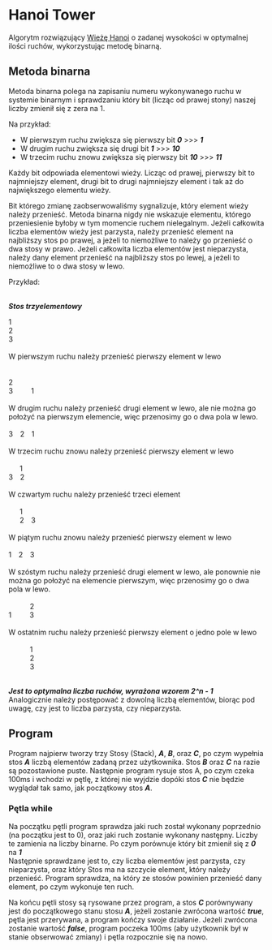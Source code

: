 # Hanoi Tower

Algorytm rozwiązujący [Wieżę Hanoi](https://pl.wikipedia.org/wiki/Wieże_Hanoi) o zadanej wysokości w optymalnej ilości ruchów, wykorzystując metodę binarną.

## Metoda binarna

Metoda binarna polega na zapisaniu numeru wykonywanego ruchu w systemie binarnym i sprawdzaniu który bit (licząc od prawej stony) naszej liczby zmienił się z zera na 1.<br/>

Na przykład:
- W pierwszym ruchu zwiększa się pierwszy bit ***0*** >>> ***1***
- W drugim ruchu zwiększa się drugi bit ***1*** >>> ***10***
- W trzecim ruchu znowu zwiększa się pierwszy bit ***10*** >>> ***11***

Każdy bit odpowiada elementowi wieży. Licząc od prawej, pierwszy bit to najmniejszy element, drugi bit to drugi najmniejszy element i tak aż do największego elementu wieży.<br/>

Bit którego zmianę zaobserwowaliśmy sygnalizuje, który element wieży należy przenieść. Metoda binarna nigdy nie wskazuje elementu, którego przeniesienie byłoby w tym momencie ruchem nielegalnym. Jeżeli całkowita liczba elementów wieży jest parzysta, należy przenieść element na najbliższy stos po prawej, a jeżeli to niemożliwe to należy go przenieść o dwa stosy w prawo. Jeżeli całkowita liczba elementów jest nieparzysta, należy dany element przenieść na najbliższy stos po lewej, a jeżeli to niemożliwe to o dwa stosy w lewo.

Przykład:<br/>
<br/>

***Stos trzyelementowy***

1<br/>
2<br/>
3<br/>
<br/>
W pierwszym ruchu należy przenieść pierwszy element w lewo<br/>    
<br/>
2<br/>
3&emsp;&emsp;&nbsp;&nbsp;1<br/>
<br/>
W drugim ruchu należy przenieść drugi element w lewo, ale nie można go położyć na pierwszym elemencie, więc przenosimy go o dwa pola w lewo.<br/>
<br/>
3&emsp;2&emsp;1<br/>
<br/>
W trzecim ruchu znowu należy przenieść pierwszy element w lewo<br/>
<br/>
&nbsp;&nbsp;&emsp;1<br/>
3&emsp;2<br/>
<br/>
W czwartym ruchu należy przenieść trzeci element<br/>
<br/>
&nbsp;&nbsp;&emsp;1<br/>
&nbsp;&nbsp;&emsp;2&emsp;3<br/>
<br/>
W piątym ruchu znowu należy przenieść pierwszy element w lewo<br/>
<br/>
1&emsp;2&emsp;3<br/>
<br/>
W szóstym ruchu należy przenieść drugi element w lewo, ale ponownie nie można go położyć na elemencie pierwszym, więc przenosimy go o dwa pola w lewo.<br/>
<br/>
&emsp;&emsp;&emsp;2<br/>
1&nbsp;&nbsp;&emsp;&emsp;3<br/>
<br/>
W ostatnim ruchu należy przenieść pierwszy element o jedno pole w lewo<br/>
<br/>
&emsp;&emsp;&emsp;1<br/>
&emsp;&emsp;&emsp;2<br/>
&emsp;&emsp;&emsp;3<br/>
<br/>

***Jest to optymalna liczba ruchów, wyrażona wzorem 2^n - 1***<br/>
Analogicznie należy postępować z dowolną liczbą elementów, biorąc pod uwagę, czy jest to liczba parzysta, czy nieparzysta.

## Program

Program najpierw tworzy trzy Stosy (Stack), ***A***, ***B***, oraz ***C***, po czym wypełnia stos ***A*** liczbą elementów zadaną przez użytkownika. Stos ***B*** oraz ***C*** na razie są pozostawione puste. Następnie program rysuje stos A, po czym czeka 100ms i wchodzi w pętlę, z której nie wyjdzie dopóki stos ***C*** nie będzie wyglądał tak samo, jak początkowy stos ***A***.<br/>

### Pętla while

Na początku pętli program sprawdza jaki ruch został wykonany poprzednio (na początku jest to 0), oraz jaki ruch zostanie wykonany następny. Liczby te zamienia na liczby binarne. Po czym porównuje który bit zmienił się z ***0*** na ***1***<br/>
Następnie sprawdzane jest to, czy liczba elementów jest parzysta, czy nieparzysta, oraz który Stos ma  na szczycie element, który należy przenieść. Program sprawdza, na który ze stosów powinien przenieść dany element, po czym wykonuje ten ruch.<br/>

Na końcu pętli stosy są rysowane przez program, a stos ***C*** porównywany jest do początkowego stanu stosu ***A***, jeżeli zostanie zwrócona wartość ***true***, pętla jest przerywana, a program końćzy swoje działanie. Jeżeli zwrócona zostanie wartość ***false***, program poczeka 100ms (aby użytkownik był w stanie obserwować zmiany) i pętla rozpocznie się na nowo.


